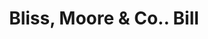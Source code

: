 ---
doi: 10.7916/D8M346Q2
date_other: '1860'
date_other_textual: 1860-1869
form: printed ephemera
genre:
- Invoices
name:
- Bliss, Moore & Co.
object_in_context_url: https://biggert.cul.columbia.edu/items/view/ave_biggert_00162
subject_hierarchical_geographic:
- Chicago, Illinois, United States
subject_name:
- Bliss, Moore & Co.
title: Bliss, Moore & Co.. Bill
sort_title: Bliss, Moore & Co.. Bill
call_number: ave_biggert_00162
coordinates:
- 41.83694444444445,-87.68472222222222
pid: ave_biggert_00162
identifiers: ave_biggert_00162
thumbnail: https://derivativo-2.library.columbia.edu/iiif/2/ldpd:345020/full/!256,256/0/native.jpg
permalink: /biggert/ave_biggert_00162/
layout: iiif-image-page
---